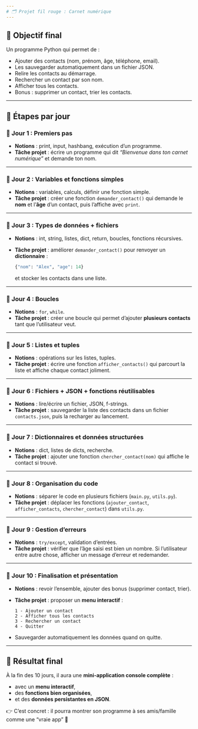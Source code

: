 ```yaml
---
# 🗂 Projet fil rouge : Carnet numérique
---
```


## 🎯 Objectif final

Un programme Python qui permet de :

- Ajouter des contacts (nom, prénom, âge, téléphone, email).
- Les sauvegarder automatiquement dans un fichier JSON.
- Relire les contacts au démarrage.
- Rechercher un contact par son nom.
- Afficher tous les contacts.
- Bonus : supprimer un contact, trier les contacts.

---

## 📆 Étapes par jour

### 🔹 Jour 1 : Premiers pas

- **Notions** : print, input, hashbang, exécution d’un programme.
- **Tâche projet** : écrire un programme qui dit _“Bienvenue dans ton carnet numérique”_ et demande ton nom.

---

### 🔹 Jour 2 : Variables et fonctions simples

- **Notions** : variables, calculs, définir une fonction simple.
- **Tâche projet** : créer une fonction `demander_contact()` qui demande le **nom** et l’**âge** d’un contact, puis l’affiche avec `print`.

---

### 🔹 Jour 3 : Types de données + fichiers

- **Notions** : int, string, listes, dict, return, boucles, fonctions récursives.
- **Tâche projet** : améliorer `demander_contact()` pour renvoyer un **dictionnaire** :

  ```python
  {"nom": "Alex", "age": 14}
  ```

  et stocker les contacts dans une liste.

---

### 🔹 Jour 4 : Boucles

- **Notions** : `for`, `while`.
- **Tâche projet** : créer une boucle qui permet d’ajouter **plusieurs contacts** tant que l’utilisateur veut.

---

### 🔹 Jour 5 : Listes et tuples

- **Notions** : opérations sur les listes, tuples.
- **Tâche projet** : écrire une fonction `afficher_contacts()` qui parcourt la liste et affiche chaque contact joliment.

---

### 🔹 Jour 6 : Fichiers + JSON + fonctions réutilisables

- **Notions** : lire/écrire un fichier, JSON, f-strings.
- **Tâche projet** : sauvegarder la liste des contacts dans un fichier `contacts.json`, puis la recharger au lancement.

---

### 🔹 Jour 7 : Dictionnaires et données structurées

- **Notions** : dict, listes de dicts, recherche.
- **Tâche projet** : ajouter une fonction `chercher_contact(nom)` qui affiche le contact si trouvé.

---

### 🔹 Jour 8 : Organisation du code

- **Notions** : séparer le code en plusieurs fichiers (`main.py`, `utils.py`).
- **Tâche projet** : déplacer les fonctions (`ajouter_contact`, `afficher_contacts`, `chercher_contact`) dans `utils.py`.

---

### 🔹 Jour 9 : Gestion d’erreurs

- **Notions** : `try/except`, validation d’entrées.
- **Tâche projet** : vérifier que l’âge saisi est bien un nombre. Si l’utilisateur entre autre chose, afficher un message d’erreur et redemander.

---

### 🔹 Jour 10 : Finalisation et présentation

- **Notions** : revoir l’ensemble, ajouter des bonus (supprimer contact, trier).
- **Tâche projet** : proposer un **menu interactif** :

  ```
  1 - Ajouter un contact
  2 - Afficher tous les contacts
  3 - Rechercher un contact
  4 - Quitter
  ```

- Sauvegarder automatiquement les données quand on quitte.

---

## 🚀 Résultat final

À la fin des 10 jours, il aura une **mini-application console complète** :

- avec un **menu interactif**,
- des **fonctions bien organisées**,
- et des **données persistantes en JSON**.

👉 C’est concret : il pourra montrer son programme à ses amis/famille comme une “vraie app” 🎉
